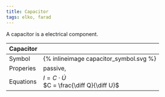 ```yaml
---
title: Capacitor
tags: elko, farad
---
```


A capacitor is a electrical component.

| Capacitor  |   |
| -------------| -------- |
| Symbol | {% inlineimage capacitor_symbol.svg %} |
| Properies | passive, |
| Equations | $I = C \cdot\dot U$ <br> $C = \frac{\diff Q}{\diff U}$ |


